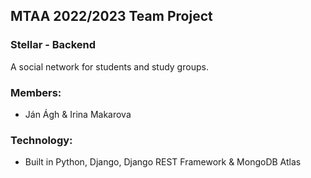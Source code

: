 ## MTAA 2022/2023 Team Project
### Stellar - Backend

A social network for students and study groups.

### Members:

- Ján Ágh & Irina Makarova

### Technology:

- Built in Python, Django, Django REST Framework & MongoDB Atlas
